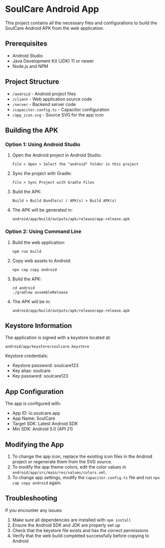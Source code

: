 # SoulCare Android App

This project contains all the necessary files and configurations to build the SoulCare Android APK from the web application.

## Prerequisites

- Android Studio
- Java Development Kit (JDK) 11 or newer
- Node.js and NPM

## Project Structure

- `/android` - Android project files
- `/client` - Web application source code
- `/server` - Backend server code
- `/capacitor.config.ts` - Capacitor configuration
- `/app_icon.svg` - Source SVG for the app icon

## Building the APK

### Option 1: Using Android Studio

1. Open the Android project in Android Studio:
   ```
   File > Open > Select the "android" folder in this project
   ```

2. Sync the project with Gradle:
   ```
   File > Sync Project with Gradle Files
   ```

3. Build the APK:
   ```
   Build > Build Bundle(s) / APK(s) > Build APK(s)
   ```

4. The APK will be generated in:
   ```
   android/app/build/outputs/apk/release/app-release.apk
   ```

### Option 2: Using Command Line

1. Build the web application:
   ```
   npm run build
   ```

2. Copy web assets to Android:
   ```
   npx cap copy android
   ```

3. Build the APK:
   ```
   cd android
   ./gradlew assembleRelease
   ```

4. The APK will be in:
   ```
   android/app/build/outputs/apk/release/app-release.apk
   ```

## Keystore Information

The application is signed with a keystore located at:
```
android/app/keystore/soulcare.keystore
```

Keystore credentials:
- Keystore password: soulcare123
- Key alias: soulcare
- Key password: soulcare123

## App Configuration

The app is configured with:
- App ID: io.soulcare.app
- App Name: SoulCare
- Target SDK: Latest Android SDK
- Min SDK: Android 5.0 (API 21)

## Modifying the App

1. To change the app icon, replace the existing icon files in the Android project or regenerate them from the SVG source.
2. To modify the app theme colors, edit the color values in `android/app/src/main/res/values/colors.xml`.
3. To change app settings, modify the `capacitor.config.ts` file and run `npx cap copy android` again.

## Troubleshooting

If you encounter any issues:
1. Make sure all dependencies are installed with `npm install`
2. Ensure the Android SDK and JDK are properly set up
3. Check that the keystore file exists and has the correct permissions
4. Verify that the web build completed successfully before copying to Android